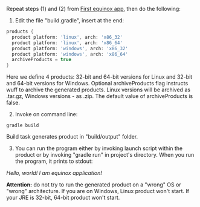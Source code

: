 Repeat steps (1) and (2) from [First equinox app](First-equinox-app), then do the following:

1. Edit the file "build.gradle", insert at the end:
  ```groovy
  products {
    product platform: 'linux', arch: 'x86_32'
    product platform: 'linux', arch: 'x86_64'
    product platform: 'windows', arch: 'x86_32'
    product platform: 'windows', arch: 'x86_64'
    archiveProducts = true
  }
  ```
  Here we define 4 products: 32-bit and 64-bit versions for Linux and 32-bit and 64-bit versions for Windows.
  Optional archiveProducts flag instructs wuff to archive the generated products. Linux versions will be 
  archived as .tar.gz, Windows versions - as .zip. The default value of archiveProducts is false.

2. Invoke on command line:
  ```shell
  gradle build
  ```
  Build task generates product in "build/output" folder.

3. You can run the program either by invoking launch script within the product or by invoking "gradle run" 
  in project's directory. When you run the program, it prints to stdout:
  
  *Hello, world! I am equinox application!*

**Attention:** do not try to run the generated product on a "wrong" OS or "wrong" architecture. If you are on Windows, Linux product won't start. If your JRE is 32-bit, 64-bit product won't start.